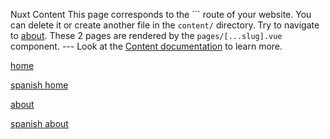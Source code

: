 Nuxt Content This page corresponds to the ``` route of your website. You can delete it or create another file in the `content/` directory. Try to navigate to [about](about). These 2 pages are rendered by the `pages/[...slug].vue` component. --- Look at the [Content documentation](https:content.nuxtjs.org) to learn more.

[home](/)

[spanish home](/spa)

[about](/about)

[spanish about](/spa/about)
